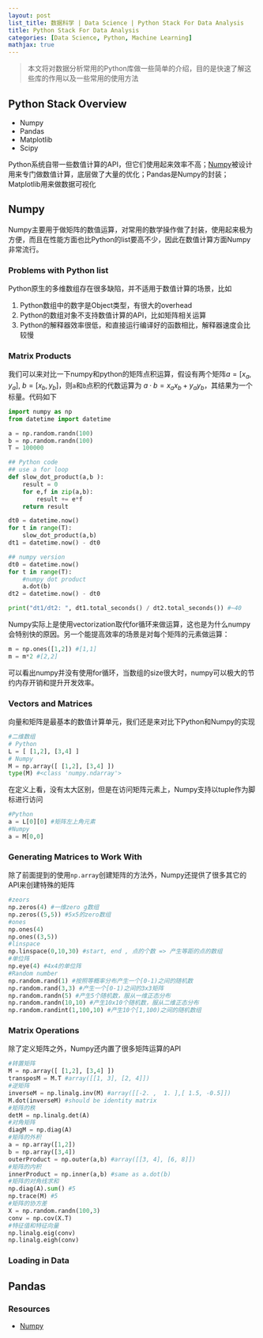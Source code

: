 ```yaml
---
layout: post
list_title: 数据科学 | Data Science | Python Stack For Data Analysis
title: Python Stack For Data Analysis
categories: [Data Science, Python, Machine Learning]
mathjax: true
---
```


> 本文将对数据分析常用的Python库做一些简单的介绍，目的是快速了解这些库的作用以及一些常用的使用方法

## Python Stack Overview

- Numpy
- Pandas
- Matplotlib
- Scipy

Python系统自带一些数值计算的API，但它们使用起来效率不高；[Numpy](https://www.python-course.eu/numpy.php)被设计用来专门做数值计算，底层做了大量的优化；Pandas是Numpy的封装；Matplotlib用来做数据可视化

## Numpy

Numpy主要用于做矩阵的数值运算，对常用的数学操作做了封装，使用起来极为方便，而且在性能方面也比Python的list要高不少，因此在数值计算方面Numpy非常流行。

### Problems with Python list

Python原生的多维数组存在很多缺陷，并不适用于数值计算的场景，比如

1. Python数组中的数字是Object类型，有很大的overhead
2. Python的数组对象不支持数值计算的API，比如矩阵相关运算
3. Python的解释器效率很低，和直接运行编译好的函数相比，解释器速度会比较慢

### Matrix Products

我们可以来对比一下numpy和python的矩阵点积运算，假设有两个矩阵$a=[x_a,y_a]$, $b=[x_b,y_b]$，则`a`和`b`点积的代数运算为 $a·b=x_ax_b+y_ay_b$，其结果为一个标量。代码如下

```python
import numpy as np 
from datetime import datetime

a = np.random.randn(100)
b = np.random.randn(100)
T = 100000

## Python code
## use a for loop
def slow_dot_product(a,b ):
    result = 0
    for e,f in zip(a,b):
        result += e*f
    return result

dt0 = datetime.now()
for t in range(T): 
    slow_dot_product(a,b)
dt1 = datetime.now() - dt0

## numpy version 
dt0 = datetime.now()
for t in range(T):
    #numpy dot product
    a.dot(b)
dt2 = datetime.now() - dt0

print("dt1/dt2: ", dt1.total_seconds() / dt2.total_seconds()) #~40
```

Numpy实际上是使用vectorization取代for循环来做运算，这也是为什么numpy会特别快的原因。另一个能提高效率的场景是对每个矩阵的元素做运算：

```python
m = np.ones([1,2]) #[1,1]
m = m*2 #[2,2]
```
可以看出numpy并没有使用for循环，当数组的size很大时，numpy可以极大的节约内存开销和提升开发效率。

### Vectors and Matrices

向量和矩阵是最基本的数值计算单元，我们还是来对比下Python和Numpy的实现

```python
#二维数组
# Python
L = [ [1,2], [3,4] ]
# Numpy
M = np.array([ [1,2], [3,4] ])
type(M) #<class 'numpy.ndarray'>
```
在定义上看，没有太大区别，但是在访问矩阵元素上，Numpy支持以tuple作为脚标进行访问

```python
#Python
a = L[0][0] #矩阵左上角元素
#Numpy
a = M[0,0] 
```

### Generating Matrices to Work With

除了前面提到的使用`np.array`创建矩阵的方法外，Numpy还提供了很多其它的API来创建特殊的矩阵

```python
#zeors
np.zeros(4) #一维zero g数组
np.zeros((5,5)) #5x5的zero数组
#ones
np.ones(4)
np.ones((3,5))
#linspace
np.linspace(0,10,30) #start, end , 点的个数 => 产生等距的点的数组
#单位阵
np.eye(4) #4x4的单位阵
#Random number
np.random.rand(1) #按照等概率分布产生一个[0-1)之间的随机数
np.random.rand(3,3) #产生一个[0-1)之间的3x3矩阵
np.random.randn(5) #产生5个随机数，服从一维正态分布
np.random.randn(10,10) #产生10x10个随机数，服从二维正态分布
np.random.randint(1,100,10) #产生10个[1,100)之间的随机数组
```

### Matrix Operations

除了定义矩阵之外，Numpy还内置了很多矩阵运算的API

```python
#转置矩阵
M = np.array([ [1,2], [3,4] ])
transposM = M.T #array([[1, 3], [2, 4]])
#逆矩阵
inverseM = np.linalg.inv(M) #array([[-2. ,  1. ],[ 1.5, -0.5]])
M.dot(inverseM) #should be identity matrix
#矩阵的秩
detM = np.linalg.det(A)
#对角矩阵
diagM = np.diag(A)
#矩阵的外积 
a = np.array([1,2])
b = np.array([3,4])
outerProduct = np.outer(a,b) #array([[3, 4], [6, 8]])
#矩阵的内积
innerProduct = np.inner(a,b) #same as a.dot(b)
#矩阵的对角线求和
np.diag(A).sum() #5
np.trace(M) #5
#矩阵的协方差
X = np.random.randn(100,3)
conv = np.cov(X.T)
#特征值和特征向量
np.linalg.eig(conv)
np.linalg.eigh(conv)
```

### Loading in Data

## Pandas

### Resources

- [Numpy](https://www.python-course.eu/numpy.php)